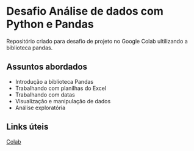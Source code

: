 # Desafio Análise de dados com Python e Pandas

Repositório criado para desafio de projeto no Google Colab ultilizando a biblioteca pandas.

## Assuntos abordados
- Introdução a biblioteca Pandas
- Trabalhando com planilhas do Excel
- Trabalhando com datas 
- Visualização e manipulação de dados
- Análise exploratória 

## Links úteis

[Colab](https://colab.research.google.com)